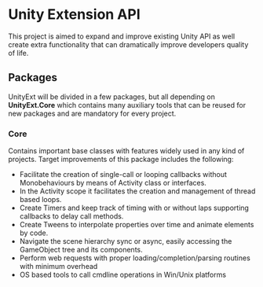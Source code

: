 # Unity Extension API
This project is aimed to expand and improve existing Unity API as well create extra functionality that can dramatically improve developers quality of life.

## Packages
UnityExt will be divided in a few packages, but all depending on **UnityExt.Core** which contains many auxiliary tools that can be reused for new packages and are mandatory for every project.

### Core
Contains important base classes with features widely used in any kind of projects.
Target improvements of this package includes the following:
 - Facilitate the creation of single-call or looping callbacks without Monobehaviours by means of Activity class or interfaces.
 - In the Activity scope it facilitates the creation and management of thread based loops.
 - Create Timers and keep track of timing with or without laps supporting callbacks to delay call methods.
 - Create Tweens to interpolate properties over time and animate elements by code.
 - Navigate the scene hierarchy sync or async, easily accessing the GameObject tree and its components.
 - Perform web requests with proper loading/completion/parsing routines with minimum overhead
 - OS based tools to call cmdline operations in Win/Unix platforms
